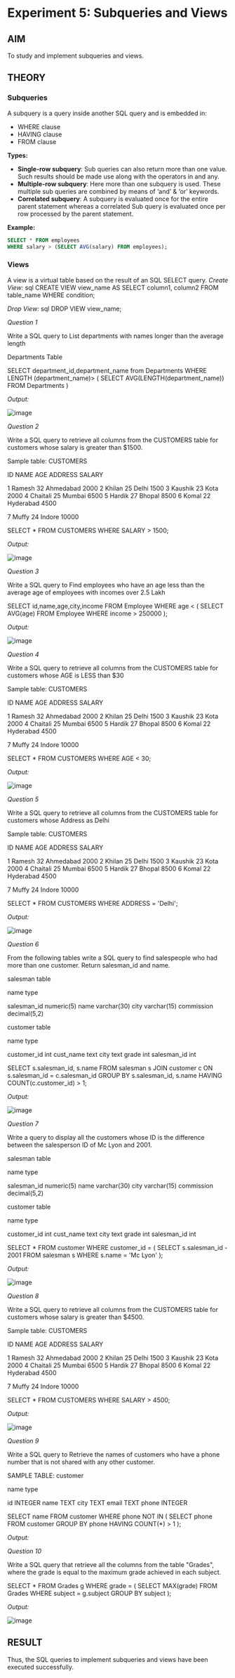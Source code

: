 # Experiment 5: Subqueries and Views

## AIM
To study and implement subqueries and views.

## THEORY

### Subqueries
A subquery is a query inside another SQL query and is embedded in:
- WHERE clause
- HAVING clause
- FROM clause

**Types:**
- **Single-row subquery**:
  Sub queries can also return more than one value. Such results should be made use along with the operators in and any.
- **Multiple-row subquery**:
  Here more than one subquery is used. These multiple sub queries are combined by means of ‘and’ & ‘or’ keywords.
- **Correlated subquery**:
  A subquery is evaluated once for the entire parent statement whereas a correlated Sub query is evaluated once per row processed by the parent statement.

**Example:**
```sql
SELECT * FROM employees
WHERE salary > (SELECT AVG(salary) FROM employees);
```
### Views
A view is a virtual table based on the result of an SQL SELECT query.
*Create View:*
sql
CREATE VIEW view_name AS
SELECT column1, column2 FROM table_name WHERE condition;

*Drop View:*
sql
DROP VIEW view_name;


*Question 1*

Write a SQL query to List departments with names longer than the average length

Departments Table

SELECT department_id,department_name
from Departments
WHERE LENGTH (department_name)>
(
SELECT AVG(LENGTH(department_name))
FROM Departments
)

*Output:*

![image](https://github.com/user-attachments/assets/61c5fa76-63eb-4a4e-b5f4-b35c61c8f60d)


*Question 2*

Write a SQL query to retrieve all columns from the CUSTOMERS table for customers whose salary is greater than $1500.

Sample table: CUSTOMERS

ID NAME AGE ADDRESS SALARY

1 Ramesh 32 Ahmedabad 2000 2 Khilan 25 Delhi 1500 3 Kaushik 23 Kota 2000 4 Chaitali 25 Mumbai 6500 5 Hardik 27 Bhopal 8500 6 Komal 22 Hyderabad 4500

7 Muffy 24 Indore 10000

SELECT * 
FROM CUSTOMERS
WHERE SALARY > 1500;


*Output:*

![image](https://github.com/user-attachments/assets/5455e038-2759-421b-99c6-54dd029d27e1)


*Question 3*

Write a SQL query to Find employees who have an age less than the average age of employees with incomes over 2.5 Lakh

SELECT id,name,age,city,income
FROM Employee
WHERE age < (
    SELECT AVG(age)
    FROM Employee
    WHERE income > 250000
);

*Output:*

![image](https://github.com/user-attachments/assets/59b67b38-518e-4d14-a96c-8b4da0ccc4b2)


*Question 4*

Write a SQL query to retrieve all columns from the CUSTOMERS table for customers whose AGE is LESS than $30

Sample table: CUSTOMERS

ID NAME AGE ADDRESS SALARY

1 Ramesh 32 Ahmedabad 2000 2 Khilan 25 Delhi 1500 3 Kaushik 23 Kota 2000 4 Chaitali 25 Mumbai 6500 5 Hardik 27 Bhopal 8500 6 Komal 22 Hyderabad 4500

7 Muffy 24 Indore 10000

SELECT * 
FROM CUSTOMERS
WHERE AGE < 30;

*Output:*

![image](https://github.com/user-attachments/assets/596208e4-a577-46e2-85c9-df2cabf3ebea)

*Question 5*

Write a SQL query to retrieve all columns from the CUSTOMERS table for customers whose Address as Delhi

Sample table: CUSTOMERS

ID NAME AGE ADDRESS SALARY

1 Ramesh 32 Ahmedabad 2000 2 Khilan 25 Delhi 1500 3 Kaushik 23 Kota 2000 4 Chaitali 25 Mumbai 6500 5 Hardik 27 Bhopal 8500 6 Komal 22 Hyderabad 4500

7 Muffy 24 Indore 10000

SELECT * 
FROM CUSTOMERS
WHERE ADDRESS = 'Delhi';

*Output:*

![image](https://github.com/user-attachments/assets/dd79dbfe-1345-4e4e-94a4-157427fa70a6)

*Question 6*

From the following tables write a SQL query to find salespeople who had more than one customer. Return salesman_id and name.

salesman table

name type

salesman_id numeric(5) name varchar(30) city varchar(15) commission decimal(5,2)

customer table

name type

customer_id int cust_name text city text grade int salesman_id int


SELECT s.salesman_id, s.name
FROM salesman s
JOIN customer c ON s.salesman_id = c.salesman_id
GROUP BY s.salesman_id, s.name
HAVING COUNT(c.customer_id) > 1;

*Output:*

![image](https://github.com/user-attachments/assets/b8aa43ee-fadc-4fbc-b6a7-f3ab07754e5f)

*Question 7*

Write a query to display all the customers whose ID is the difference between the salesperson ID of Mc Lyon and 2001.

salesman table

name type

salesman_id numeric(5) name varchar(30) city varchar(15) commission decimal(5,2)

customer table

name type

customer_id int cust_name text city text grade int salesman_id int

SELECT *
FROM customer
WHERE customer_id = (
    SELECT s.salesman_id - 2001
    FROM salesman s
    WHERE s.name = 'Mc Lyon'
);

*Output:*

![image](https://github.com/user-attachments/assets/aa53bb8e-7d8a-4102-9e6e-574d94cdb1c6)

*Question 8*

Write a SQL query to retrieve all columns from the CUSTOMERS table for customers whose salary is greater than $4500.

Sample table: CUSTOMERS

ID NAME AGE ADDRESS SALARY

1 Ramesh 32 Ahmedabad 2000 2 Khilan 25 Delhi 1500 3 Kaushik 23 Kota 2000 4 Chaitali 25 Mumbai 6500 5 Hardik 27 Bhopal 8500 6 Komal 22 Hyderabad 4500

7 Muffy 24 Indore 10000


SELECT * 
FROM CUSTOMERS
WHERE SALARY > 4500;

*Output:*

![image](https://github.com/user-attachments/assets/1a6d62f1-ad8b-4e1f-a5ca-ba0c46e29b6a)


*Question 9*

Write a SQL query to Retrieve the names of customers who have a phone number that is not shared with any other customer.

SAMPLE TABLE: customer

name type

id INTEGER name TEXT city TEXT email TEXT phone INTEGER

SELECT name
FROM customer
WHERE phone NOT IN (
    SELECT phone
    FROM customer
    GROUP BY phone
    HAVING COUNT(*) > 1
);


*Output:*


*Question 10*

Write a SQL query that retrieve all the columns from the table "Grades", where the grade is equal to the maximum grade achieved in each subject.

SELECT *
FROM Grades g
WHERE grade = (
    SELECT MAX(grade)
    FROM Grades
    WHERE subject = g.subject
    GROUP BY subject
);

*Output:*

![image](https://github.com/user-attachments/assets/ee3ffb42-51f2-473e-9621-f5a8c3772024)



## RESULT
Thus, the SQL queries to implement subqueries and views have been executed successfully.
